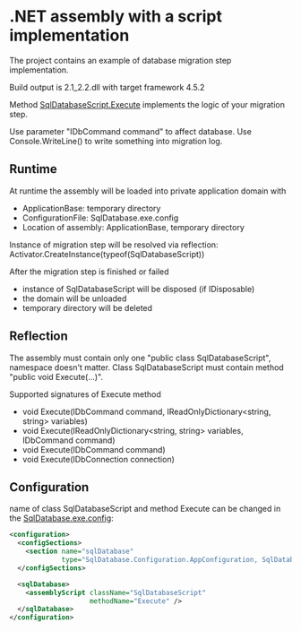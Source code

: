 ﻿# .NET assembly with a script implementation
The project contains an example of database migration step implementation.

Build output is 2.1_2.2.dll with target framework 4.5.2

Method [SqlDatabaseScript.Execute](https://github.com/max-ieremenko/SqlDatabase/blob/master/Examples/CSharpMirationStep/SqlDatabaseScript.cs) implements the logic of your migration step.

Use parameter "IDbCommand command" to affect database.
Use Console.WriteLine() to write something into migration log.

## Runtime
At runtime the assembly will be loaded into private application domain with
* ApplicationBase: temporary directory
* ConfigurationFile: SqlDatabase.exe.config
* Location of assembly: ApplicationBase, temporary directory

Instance of migration step will be resolved via reflection: Activator.CreateInstance(typeof(SqlDatabaseScript))

After the migration step is finished or failed
- instance of SqlDatabaseScript will be disposed (if IDisposable)
- the domain will be unloaded
- temporary directory will be deleted

## Reflection
The assembly must contain only one "public class SqlDatabaseScript", namespace doesn't matter.
Class SqlDatabaseScript must contain method "public void Execute(...)".

Supported signatures of Execute method
* void Execute(IDbCommand command, IReadOnlyDictionary<string, string> variables)
* void Execute(IReadOnlyDictionary<string, string> variables, IDbCommand command)
* void Execute(IDbCommand command)
* void Execute(IDbConnection connection)

## Configuration
name of class SqlDatabaseScript and method Execute can be changed in the [SqlDatabase.exe.config](https://github.com/max-ieremenko/SqlDatabase/blob/master/Sources/SqlDatabase/App.config):
```xml
<configuration>
  <configSections>
    <section name="sqlDatabase"
             type="SqlDatabase.Configuration.AppConfiguration, SqlDatabase"/>
  </configSections>

  <sqlDatabase>
    <assemblyScript className="SqlDatabaseScript"
                    methodName="Execute" />
  </sqlDatabase>
</configuration>
```